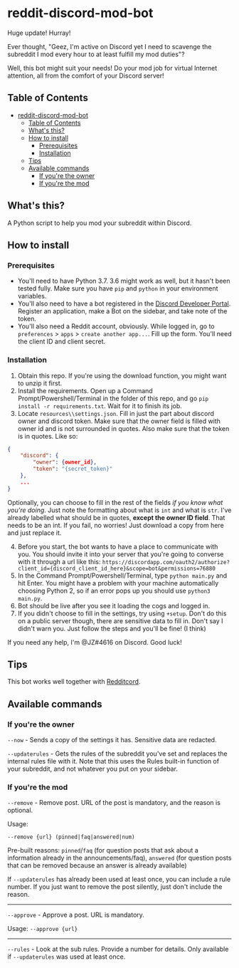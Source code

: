 # reddit-discord-mod-bot

Huge update! Hurray!

Ever thought, "Geez, I'm active on Discord yet I need to scavenge the subreddit I mod every hour to at least fulfill my mod duties"?

Well, this bot might suit your needs! Do your mod job for virtual Internet attention, all from the comfort of your Discord server!

## Table of Contents

- [reddit-discord-mod-bot](#reddit-discord-mod-bot)
  - [Table of Contents](#table-of-contents)
  - [What's this?](#whats-this)
  - [How to install](#how-to-install)
    - [Prerequisites](#prerequisites)
    - [Installation](#installation)
  - [Tips](#tips)
  - [Available commands](#available-commands)
    - [If you're the owner](#if-youre-the-owner)
    - [If you're the mod](#if-youre-the-mod)

## What's this?

A Python script to help you mod your subreddit within Discord.

## How to install

### Prerequisites

- You'll need to have Python 3.7. 3.6 might work as well, but it hasn't been tested fully. Make sure you have `pip` and `python` in your environment variables.
- You'll also need to have a bot registered in the [Discord Developer Portal](https://discordapp.com/developers/applications). Register an application, make a Bot on the sidebar, and take note of the token.
- You'll also need a Reddit account, obviously. While logged in, go to `preferences` > `apps` > `create another app...`. Fill up the form. You'll need the client ID and client secret.

### Installation

1. Obtain this repo. If you're using the download function, you might want to unzip it first.
2. Install the requirements. Open up a Command Prompt/Powershell/Terminal in the folder of this repo, and go `pip install -r requirements.txt`. Wait for it to finish its job.
3. Locate `resources\\settings.json`. Fill in just the part about discord owner and discord token. Make sure that the owner field is filled with owner id and is not surrounded in quotes. Also make sure that the token is in quotes. Like so:

```json
{
    "discord": {
        "owner": {owner_id},
        "token": "{secret_token}"
    },
    ...
}
```
Optionally, you can choose to fill in the rest of the fields *if you know what you're doing*. Just note the formatting about what is `int` and what is `str`. I've already labelled what should be in quotes, **except the owner ID field**. That needs to be an int. If you fail, no worries! Just download a copy from here and just replace it.

4. Before you start, the bot wants to have a place to communicate with you. You should invite it into your server that you're going to converse with it through a url like this: `https://discordapp.com/oauth2/authorize?client_id={discord_client_id_here}&scope=bot&permissions=76880`
5. In the Command Prompt/Powershell/Terminal, type `python main.py` and hit Enter. You might have a problem with your machine automatically choosing Python 2, so if an error pops up you should use `python3 main.py`.
6. Bot should be live after you see it loading the cogs and logged in.
7. If you didn't choose to fill in the settings, try using `+setup`. Don't do this on a public server though, there are sensitive data to fill in. Don't say I didn't warn you. Just follow the steps and you'll be fine! (I think)

If you need any help, I'm @JZ#4616 on Discord. Good luck!

## Tips

This bot works well together with [Redditcord](https://discordapp.com/oauth2/authorize?client_id=372767838231986177&scope=bot&permissions=27648).

## Available commands

### If you're the owner

`--now` - Sends a copy of the settings it has. Sensitive data are redacted.

`--updaterules` - Gets the rules of the subreddit you've set and replaces the internal rules file with it. Note that this uses the Rules built-in function of your subreddit, and not whatever you put on your sidebar.

### If you're the mod

`--remove` - Remove post. URL of the post is mandatory, and the reason is optional.

Usage: 

```
--remove {url} (pinned|faq|answered|num)

```

Pre-built reasons: `pinned`/`faq` (for question posts that ask about a information already in the announcements/faq), `answered` (for question posts that can be removed because an answer is already available)

If `--updaterules` has already been used at least once, you can include a rule number. If you just want to remove the post silently, just don't include the reason.

***

`--approve` - Approve a post. URL is mandatory.

Usage: `--approve {url}`

***

`--rules` - Look at the sub rules. Provide a number for details. Only available if `--updaterules` was used at least once.